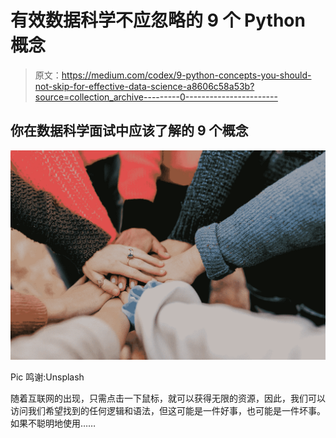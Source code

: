 # 有效数据科学不应忽略的 9 个 Python 概念

> 原文：<https://medium.com/codex/9-python-concepts-you-should-not-skip-for-effective-data-science-a8606c58a53b?source=collection_archive---------0----------------------->

## 你在数据科学面试中应该了解的 9 个概念

![](img/70d0720f5f90064a7f87e6da65a6a6f2.png)

Pic 鸣谢:Unsplash

随着互联网的出现，只需点击一下鼠标，就可以获得无限的资源，因此，我们可以访问我们希望找到的任何逻辑和语法，但这可能是一件好事，也可能是一件坏事。如果不聪明地使用……